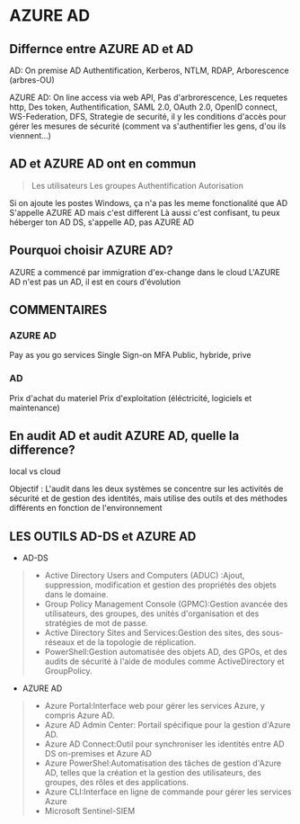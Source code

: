 # AZURE AD
## Differnce entre AZURE AD et AD
AD: On premise AD
Authentification, Kerberos, NTLM, RDAP, Arborescence (arbres-OU)
				
AZURE AD: On line access via web
API, Pas d'arbrorescence, Les requetes http, Des token, Authentification, SAML 2.0,
OAuth 2.0, OpenID connect, WS-Federation, DFS,  Strategie de securité, il y les conditions d'accès pour gérer les mesures de sécurité
(comment va s'authentifier les gens, d'ou ils viennent...)
						 								  
## AD et AZURE AD ont en commun 
> Les utilisateurs
> Les groupes
> Authentification
> Autorisation
								  
Si on ajoute les postes Windows, ça n'a pas les meme fonctionalité que AD
S'appelle AZURE AD mais c'est different
Là aussi c'est confisant, tu peux héberger ton AD DS, s'appelle AD, pas AZURE AD

## Pourquoi choisir AZURE AD?
AZURE a commencé par immigration d'ex-change dans le cloud
L'AZURE AD n'est pas un AD, il est en cours d'évolution

## COMMENTAIRES
### AZURE AD
 Pay as you go services
 Single Sign-on
 MFA
 Public, hybride, prive

### AD
Prix d'achat du materiel
Prix d'exploitation (éléctricité, logiciels et maintenance)


## En audit AD et audit AZURE AD, quelle la difference?
local vs cloud

Objectif : 
L'audit dans les deux systèmes se concentre sur les activités de sécurité et de gestion des identités, mais utilise des outils et des méthodes différents en fonction de l'environnement 

## LES OUTILS AD-DS et AZURE AD
- AD-DS
> - Active Directory Users and Computers (ADUC) :Ajout, suppression, modification et gestion des propriétés des objets dans le domaine.
> - Group Policy Management Console (GPMC):Gestion avancée des utilisateurs, des groupes, des unités d'organisation et des stratégies de mot de passe.
> - Active Directory Sites and Services:Gestion des sites, des sous-réseaux et de la topologie de réplication.
> - PowerShell:Gestion automatisée des objets AD, des GPOs, et des audits de sécurité à l'aide de modules comme ActiveDirectory et GroupPolicy.

- AZURE AD
> - Azure Portal:Interface web pour gérer les services Azure, y compris Azure AD.
> - Azure AD Admin Center: Portail spécifique pour la gestion d'Azure AD.
> - Azure AD Connect:Outil pour synchroniser les identités entre AD DS on-premises et Azure AD
> - Azure PowerShel:Automatisation des tâches de gestion d'Azure AD, telles que la création et la gestion des utilisateurs, des groupes, des rôles et des applications.
> - Azure CLI:Interface en ligne de commande pour gérer les services Azure
> - Microsoft Sentinel-SIEM
